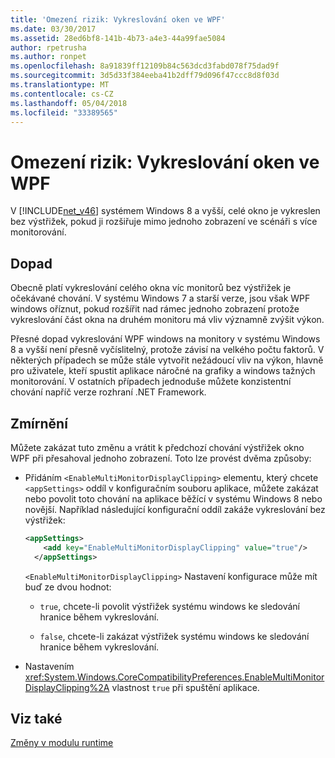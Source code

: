 ```yaml
---
title: 'Omezení rizik: Vykreslování oken ve WPF'
ms.date: 03/30/2017
ms.assetid: 28ed6bf8-141b-4b73-a4e3-44a99fae5084
author: rpetrusha
ms.author: ronpet
ms.openlocfilehash: 8a91839ff12109b84c563dcd3fabd078f75dad9f
ms.sourcegitcommit: 3d5d33f384eeba41b2dff79d096f47ccc8d8f03d
ms.translationtype: MT
ms.contentlocale: cs-CZ
ms.lasthandoff: 05/04/2018
ms.locfileid: "33389565"
---
```

# <a name="mitigation-wpf-window-rendering"></a>Omezení rizik: Vykreslování oken ve WPF
V [!INCLUDE[net_v46](../../../includes/net-v46-md.md)] systémem Windows 8 a vyšší, celé okno je vykreslen bez výstřižek, pokud ji rozšiřuje mimo jednoho zobrazení ve scénáři s více monitorování.  
  
## <a name="impact"></a>Dopad  
 Obecně platí vykreslování celého okna víc monitorů bez výstřižek je očekávané chování. V systému Windows 7 a starší verze, jsou však WPF windows oříznut, pokud rozšířit nad rámec jednoho zobrazení protože vykreslování část okna na druhém monitoru má vliv významně zvýšit výkon.  
  
 Přesné dopad vykreslování WPF windows na monitory v systému Windows 8 a vyšší není přesně vyčíslitelný, protože závisí na velkého počtu faktorů. V některých případech se může stále vytvořit nežádoucí vliv na výkon, hlavně pro uživatele, kteří spustit aplikace náročné na grafiky a windows tažných monitorování. V ostatních případech jednoduše můžete konzistentní chování napříč verze rozhraní .NET Framework.  
  
## <a name="mitigation"></a>Zmírnění  
 Můžete zakázat tuto změnu a vrátit k předchozí chování výstřižek okno WPF při přesahoval jednoho zobrazení. Toto lze provést dvěma způsoby:  
  
-   Přidáním `<EnableMultiMonitorDisplayClipping>` elementu, který chcete `<appSettings>` oddíl v konfiguračním souboru aplikace, můžete zakázat nebo povolit toto chování na aplikace běžící v systému Windows 8 nebo novější. Například následující konfigurační oddíl zakáže vykreslování bez výstřižek:  
  
    ```xml  
    <appSettings>  
        <add key="EnableMultiMonitorDisplayClipping" value="true"/>  
      </appSettings>  
    ```  
  
     `<EnableMultiMonitorDisplayClipping>` Nastavení konfigurace může mít buď ze dvou hodnot:  
  
    -   `true`, chcete-li povolit výstřižek systému windows ke sledování hranice během vykreslování.  
  
    -   `false`, chcete-li zakázat výstřižek systému windows ke sledování hranice během vykreslování.  
  
-   Nastavením <xref:System.Windows.CoreCompatibilityPreferences.EnableMultiMonitorDisplayClipping%2A> vlastnost `true` při spuštění aplikace.  
  
## <a name="see-also"></a>Viz také  
 [Změny v modulu runtime](../../../docs/framework/migration-guide/runtime-changes-in-the-net-framework-4-6.md)

